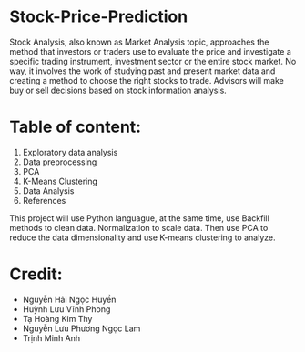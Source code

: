 # Stock-Price-Prediction

Stock Analysis, also known as Market Analysis topic, approaches the method that investors or traders use to evaluate the price and investigate a specific trading instrument, investment sector or the entire stock market. No way, it involves the work of studying past and present market data and creating a method to choose the right stocks to trade. Advisors will make buy or sell decisions based on stock information analysis.

# Table of content:
1. Exploratory data analysis
2. Data preprocessing
3. PCA
4. K-Means Clustering
5. Data Analysis
6. References

This project will use Python languague, at the same time, use Backfill methods to clean data. Normalization to scale data. Then use PCA to reduce the data dimensionality and use K-means clustering to analyze.

# Credit:
- Nguyễn Hải Ngọc Huyền
- Huỳnh Lưu Vĩnh Phong
- Tạ Hoàng Kim Thy
- Nguyễn Lưu Phương Ngọc Lam
- Trịnh Minh Anh
